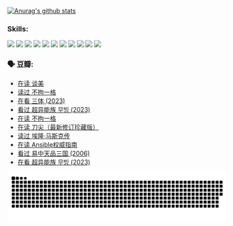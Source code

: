 
[![Anurag's github stats](https://github-readme-stats.vercel.app/api?username=w940853815)](https://github.com/anuraghazra/github-readme-stats)

### Skills:

<code><img height="32" src="https://cdn.jsdelivr.net/npm/simple-icons@v5/icons/python.svg"></code>
<code><img height="32" src="https://cdn.jsdelivr.net/npm/simple-icons@v5/icons/javascript.svg"></code>
<code><img height="32" src="https://cdn.jsdelivr.net/npm/simple-icons@v5/icons/django.svg"></code>
<code><img height="32" src="https://cdn.jsdelivr.net/npm/simple-icons@v5/icons/flask.svg"></code>
<code><img height="32" src="https://cdn.jsdelivr.net/npm/simple-icons@v5/icons/vuetify.svg"></code>
<code><img height="32" src="https://cdn.jsdelivr.net/npm/simple-icons@v5/icons/git.svg"></code>
<code><img height="32" src="https://cdn.jsdelivr.net/npm/simple-icons@v5/icons/docker.svg"></code>
<code><img height="32" src="https://cdn.jsdelivr.net/npm/simple-icons@v5/icons/postgresql.svg"></code>
<code><img height="32" src="https://cdn.jsdelivr.net/npm/simple-icons@v5/icons/elasticsearch.svg"></code>
<code><img height="32" src="https://cdn.jsdelivr.net/npm/simple-icons@v5/icons/macos.svg"></code>
<code><img height="32" src="https://cdn.jsdelivr.net/npm/simple-icons@v5/icons/linux.svg"></code>

### 🗣 豆瓣:

<!-- DOUBAN-ACTIVITIES:START -->
- [在读 谈美](https://www.douban.com/people/136069238/status/4560861771/?_i=11476990)
- [读过 不拘一格](https://www.douban.com/people/136069238/status/4560861445/?_i=11476990)
- [在看 三体‎ (2023)](https://www.douban.com/people/136069238/status/4558185093/?_i=11476990)
- [看过 超异能族 무빙‎ (2023)](https://www.douban.com/people/136069238/status/4556824186/?_i=11476990)
- [在读 不拘一格](https://www.douban.com/people/136069238/status/4541712161/?_i=11476990)
- [在读 刀尖（最新修订珍藏版）](https://www.douban.com/people/136069238/status/4541711339/?_i=11476990)
- [读过 埃隆·马斯克传](https://www.douban.com/people/136069238/status/4541710351/?_i=11476990)
- [在读 Ansible权威指南](https://www.douban.com/people/136069238/status/4539151450/?_i=11476990)
- [看过 易中天品三国‎ (2006)](https://www.douban.com/people/136069238/status/4529910812/?_i=11476990)
- [在看 超异能族 무빙‎ (2023)](https://www.douban.com/people/136069238/status/4527291077/?_i=11476990)
<!-- DOUBAN-ACTIVITIES:END -->


![Snake animation](https://raw.githubusercontent.com/w940853815/w940853815/output/github-contribution-grid-snake.svg)

<!--
**w940853815/w940853815** is a ✨ _special_ ✨ repository because its `README.md` (this file) appears on your GitHub profile.

Here are some ideas to get you started:

- 🔭 I’m currently working on ...
- 🌱 I’m currently learning ...
- 👯 I’m looking to collaborate on ...
- 🤔 I’m looking for help with ...
- 💬 Ask me about ...
- 📫 How to reach me: ...
- 😄 Pronouns: ...
- ⚡ Fun fact: ...
-->
